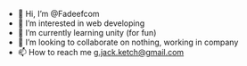 - 👋 Hi, I’m @Fadeefcom
- 👀 I’m interested in web developing 
- 🌱 I’m currently learning unity (for fun)
- 💞️ I’m looking to collaborate on nothing, working in company
- 📫 How to reach me g.jack.ketch@gmail.com

<!---
Fadeefcom/Fadeefcom is a ✨ special ✨ repository because its `README.md` (this file) appears on your GitHub profile.
You can click the Preview link to take a look at your changes.
--->
